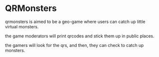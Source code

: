 # QRMonsters

qrmonsters is aimed to be a geo-game where users can catch up little virtual monsters.

the game moderators will print qrcodes and stick them up in public places.

the gamers will look for the qrs, and then, they can check to catch up monsters.
